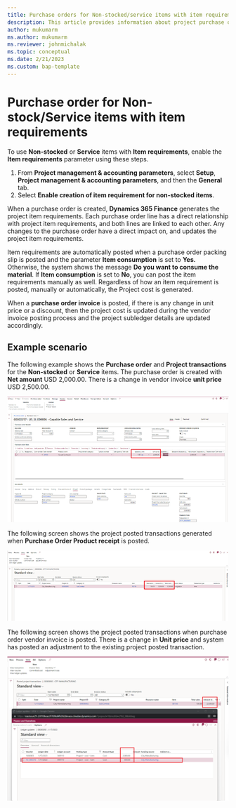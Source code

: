 ```yaml
---
title: Purchase orders for Non-stocked/service items with item requirements.
description: This article provides information about project purchase orders for Non-stock/service items with item requirements.
author: mukumarm
ms.author: mukumarm
ms.reviewer: johnmichalak
ms.topic: conceptual
ms.date: 2/21/2023
ms.custom: bap-template
---
```


# Purchase order for Non-stock/Service items with item requirements

To use **Non-stocked** or **Service** items with **Item requirements**, enable the **Item requirements** parameter using these steps.

1. From **Project management & accounting parameters**, select **Setup**, **Project management & accounting parameters**, and then the **General** tab.
1. Select **Enable creation of item requirement for non-stocked items**.

When a purchase order is created, **Dynamics 365 Finance** generates the project item requirements. Each purchase order line has a direct relationship with project item requirements, and both lines are linked to each other. Any changes to the purchase order have a direct impact on, and updates the project item requirements.

Item requirements are automatically posted when a purchase order packing slip is posted and the parameter **Item consumption** is set to **Yes.** Otherwise, the system shows the message **Do you want to consume the material**. If **Item consumption** is set to **No**, you can post the item requirements manually as well. Regardless of how an item requirement is posted, manually or automatically, the Project cost is generated.

When a **purchase order invoice** is posted, if there is any change in unit price or a discount, then the project cost is updated during the vendor invoice posting process and the project subledger details are updated accordingly.

## Example scenario

The following example shows the **Purchase order** and **Project transactions** for the **Non-stocked** or **Service** items. The purchase order is created with **Net amount** USD 2,000.00. There is a change in vendor invoice **unit price** USD 2,500.00.

![Screenshot of purchase order](media/NSTKWithIRPurchaseorder.png)

The following screen shows the project posted transactions generated when **Purchase Order Product receipt** is posted.

![Screenshot of project posted transactions after product receipt](media/NSTKWithIRPurchaseProductReceipt.png)

The following screen shows the project posted transactions when purchase order vendor invoice is posted. There is a change in **Unit price** and system has posted an adjustment to the existing project posted transaction.

![Screenshot of project posted transactions after vendor invoice](media/NSTKWithIRProjectPostedTransafterVendorInvoice.png)

